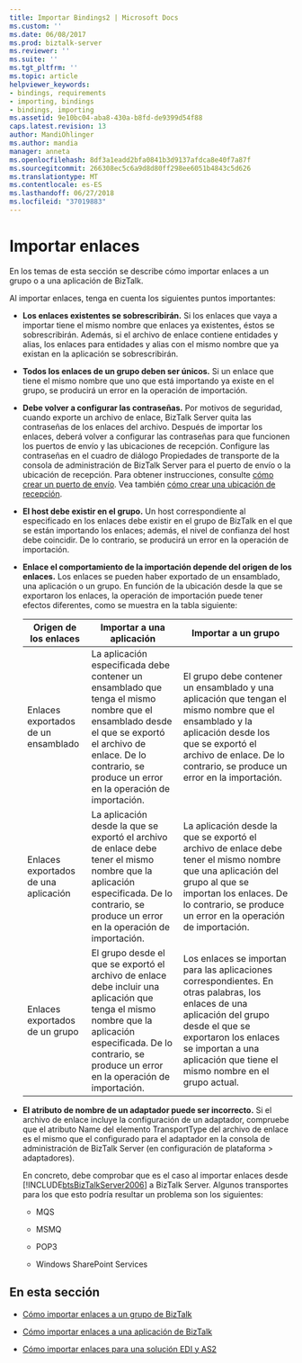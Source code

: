 ```yaml
---
title: Importar Bindings2 | Microsoft Docs
ms.custom: ''
ms.date: 06/08/2017
ms.prod: biztalk-server
ms.reviewer: ''
ms.suite: ''
ms.tgt_pltfrm: ''
ms.topic: article
helpviewer_keywords:
- bindings, requirements
- importing, bindings
- bindings, importing
ms.assetid: 9e10bc04-aba8-430a-b8fd-de9399d54f88
caps.latest.revision: 13
author: MandiOhlinger
ms.author: mandia
manager: anneta
ms.openlocfilehash: 8df3a1eadd2bfa0841b3d9137afdca8e40f7a87f
ms.sourcegitcommit: 266308ec5c6a9d8d80ff298ee6051b4843c5d626
ms.translationtype: MT
ms.contentlocale: es-ES
ms.lasthandoff: 06/27/2018
ms.locfileid: "37019883"
---
```

# <a name="importing-bindings"></a>Importar enlaces
En los temas de esta sección se describe cómo importar enlaces a un grupo o a una aplicación de BizTalk.  

 Al importar enlaces, tenga en cuenta los siguientes puntos importantes:  

- **Los enlaces existentes se sobrescribirán.** Si los enlaces que vaya a importar tiene el mismo nombre que enlaces ya existentes, éstos se sobrescribirán. Además, si el archivo de enlace contiene entidades y alias, los enlaces para entidades y alias con el mismo nombre que ya existan en la aplicación se sobrescribirán.  

- **Todos los enlaces de un grupo deben ser únicos.** Si un enlace que tiene el mismo nombre que uno que está importando ya existe en el grupo, se producirá un error en la operación de importación.  

- **Debe volver a configurar las contraseñas.** Por motivos de seguridad, cuando exporte un archivo de enlace, BizTalk Server quita las contraseñas de los enlaces del archivo. Después de importar los enlaces, deberá volver a configurar las contraseñas para que funcionen los puertos de envío y las ubicaciones de recepción. Configure las contraseñas en el cuadro de diálogo Propiedades de transporte de la consola de administración de BizTalk Server para el puerto de envío o la ubicación de recepción. Para obtener instrucciones, consulte [cómo crear un puerto de envío](../core/how-to-create-a-send-port2.md). Vea también [cómo crear una ubicación de recepción](../core/how-to-create-a-receive-location.md).  

- **El host debe existir en el grupo.** Un host correspondiente al especificado en los enlaces debe existir en el grupo de BizTalk en el que se están importando los enlaces; además, el nivel de confianza del host debe coincidir. De lo contrario, se producirá un error en la operación de importación.  

- **Enlace el comportamiento de la importación depende del origen de los enlaces.** Los enlaces se pueden haber exportado de un ensamblado, una aplicación o un grupo. En función de la ubicación desde la que se exportaron los enlaces, la operación de importación puede tener efectos diferentes, como se muestra en la tabla siguiente:  


  |        Origen de los enlaces         |                                                                        Importar a una aplicación                                                                        |                                                                                                     Importar a un grupo                                                                                                      |
  |---------------------------------------|-----------------------------------------------------------------------------------------------------------------------------------------------------------------------------|---------------------------------------------------------------------------------------------------------------------------------------------------------------------------------------------------------------------------------|
  |  Enlaces exportados de un ensamblado   | La aplicación especificada debe contener un ensamblado que tenga el mismo nombre que el ensamblado desde el que se exportó el archivo de enlace. De lo contrario, se produce un error en la operación de importación. |                        El grupo debe contener un ensamblado y una aplicación que tengan el mismo nombre que el ensamblado y la aplicación desde los que se exportó el archivo de enlace. De lo contrario, se produce un error en la importación.                        |
  | Enlaces exportados de una aplicación |            La aplicación desde la que se exportó el archivo de enlace debe tener el mismo nombre que la aplicación especificada. De lo contrario, se produce un error en la operación de importación.            |                La aplicación desde la que se exportó el archivo de enlace debe tener el mismo nombre que una aplicación del grupo al que se importan los enlaces. De lo contrario, se produce un error en la operación de importación.                |
  |    Enlaces exportados de un grupo     | El grupo desde el que se exportó el archivo de enlace debe incluir una aplicación que tenga el mismo nombre que la aplicación especificada. De lo contrario, se produce un error en la operación de importación.  | Los enlaces se importan para las aplicaciones correspondientes. En otras palabras, los enlaces de una aplicación del grupo desde el que se exportaron los enlaces se importan a una aplicación que tiene el mismo nombre en el grupo actual. |


- **El atributo de nombre de un adaptador puede ser incorrecto.** Si el archivo de enlace incluye la configuración de un adaptador, compruebe que el atributo Name del elemento TransportType del archivo de enlace es el mismo que el configurado para el adaptador en la consola de administración de BizTalk Server (en configuración de plataforma > adaptadores).  

   En concreto, debe comprobar que es el caso al importar enlaces desde [!INCLUDE[btsBizTalkServer2006](../includes/btsbiztalkserver2006-md.md)] a BizTalk Server. Algunos transportes para los que esto podría resultar un problema son los siguientes:  

  -   MQS  

  -   MSMQ  

  -   POP3  

  -   Windows SharePoint Services  

## <a name="in-this-section"></a>En esta sección  

-   [Cómo importar enlaces a un grupo de BizTalk](../core/how-to-import-bindings-into-a-biztalk-group.md)  

-   [Cómo importar enlaces a una aplicación de BizTalk](../core/how-to-import-bindings-into-a-biztalk-application.md)  

-   [Cómo importar enlaces para una solución EDI y AS2](../core/how-to-import-bindings-for-an-edi-as2-solution.md)